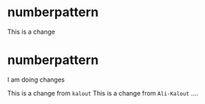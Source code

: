 
# numberpattern

This is a change

# numberpattern
I am doing changes

This is a change from `kalout`
This is a change from `Ali-Kalout`
....
